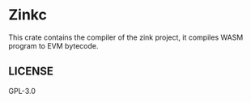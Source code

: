 # Zinkc

This crate contains the compiler of the zink project, it compiles
WASM program to EVM bytecode.

## LICENSE

GPL-3.0
